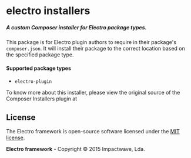 # electro installers
##### A custom Composer installer for Electro package types.

This package is for Electro plugin authors to require in their package's `composer.json`. It will
install their package to the correct location based on the specified package
type.

#### Supported package types

- `electro-plugin`

To know more about this installer, please view the original source of the Composer Installers plugin at [](https://github.com/composer/installers)

## License

The Electro framework is open-source software licensed under the [MIT license](http://opensource.org/licenses/MIT).

**Electro framework** - Copyright &copy; 2015 Impactwave, Lda.
